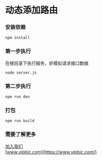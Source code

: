 <!--
 * @Author: your name
 * @Date: 2019-10-02 23:53:00
 * @LastEditTime: 2020-02-16 17:33:12
 * @LastEditors: Please set LastEditors
 * @Description: In User Settings Edit
 * @FilePath: \vue-admin\README.md
 -->
# 动态添加路由

### 安装依赖
```
npm install
```

### 第一步执行 
在根目录下执行服务，好模拟请求接口数据
```
node server.js 
```

### 第二步执行
```
npm run dev
```

### 打包
```
npm run build
```

### 需要了解更多
[加入我们](https://www.vipbic.com/weixin.html)<br>
[www.vipbic.com](https://www.vipbic.com/)